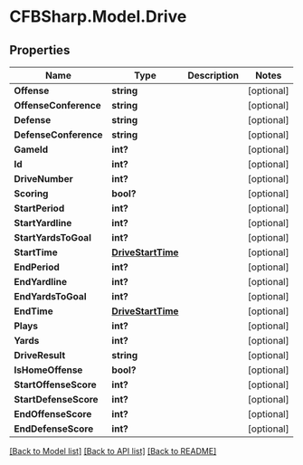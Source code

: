 # CFBSharp.Model.Drive
## Properties

Name | Type | Description | Notes
------------ | ------------- | ------------- | -------------
**Offense** | **string** |  | [optional] 
**OffenseConference** | **string** |  | [optional] 
**Defense** | **string** |  | [optional] 
**DefenseConference** | **string** |  | [optional] 
**GameId** | **int?** |  | [optional] 
**Id** | **int?** |  | [optional] 
**DriveNumber** | **int?** |  | [optional] 
**Scoring** | **bool?** |  | [optional] 
**StartPeriod** | **int?** |  | [optional] 
**StartYardline** | **int?** |  | [optional] 
**StartYardsToGoal** | **int?** |  | [optional] 
**StartTime** | [**DriveStartTime**](DriveStartTime.md) |  | [optional] 
**EndPeriod** | **int?** |  | [optional] 
**EndYardline** | **int?** |  | [optional] 
**EndYardsToGoal** | **int?** |  | [optional] 
**EndTime** | [**DriveStartTime**](DriveStartTime.md) |  | [optional] 
**Plays** | **int?** |  | [optional] 
**Yards** | **int?** |  | [optional] 
**DriveResult** | **string** |  | [optional] 
**IsHomeOffense** | **bool?** |  | [optional] 
**StartOffenseScore** | **int?** |  | [optional] 
**StartDefenseScore** | **int?** |  | [optional] 
**EndOffenseScore** | **int?** |  | [optional] 
**EndDefenseScore** | **int?** |  | [optional] 

[[Back to Model list]](../README.md#documentation-for-models) [[Back to API list]](../README.md#documentation-for-api-endpoints) [[Back to README]](../README.md)

